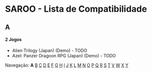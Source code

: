 # SAROO - Lista de Compatibilidade

## A

#### 2 Jogos

- Alien Trilogy (Japan) (Demo) - TODO
- Azel: Panzer Dragoon RPG (Japan) (Demo) - TODO

Navegação:
**A** [B](./B.md) [C](./C.md) [D](./D.md) [E](./E.md) [F](./F.md) [G](./G.md) [H](./H.md) [I](./I.md) [J](./J.md) [K](./K.md) [L](./L.md) [M](./M.md) [N](./N.md) [O](./O.md) [P](./P.md) [Q](./Q.md) [R](./R.md) [S](./S.md) [T](./T.md) [V](./V.md) [W](./W.md) [X](./X.md) [Y](./Y.md)
